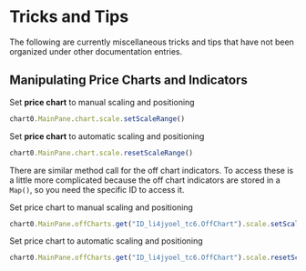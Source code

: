 # Tricks and Tips

The following are currently miscellaneous tricks and tips that have not been organized under other documentation entries.

## Manipulating Price Charts and Indicators

Set **price chart** to manual scaling and positioning

```javascript
chart0.MainPane.chart.scale.setScaleRange()
```

Set **price chart** to automatic scaling and positioning

```javascript
chart0.MainPane.chart.scale.resetScaleRange()
```

There are similar method call for the off chart indicators. To access these is a little more complicated because the off chart indicators are stored in a ``Map()``, so you need the specific ID to access it.

Set price chart to manual scaling and positioning

```javascript
chart0.MainPane.offCharts.get("ID_li4jyoel_tc6.OffChart").scale.setScaleRange(0)
```

Set price chart to automatic scaling and positioning

```javascript
chart0.MainPane.offCharts.get("ID_li4jyoel_tc6.OffChart").scale.resetScaleRange(0)
```
